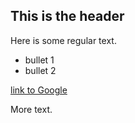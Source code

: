 ## This is the header

Here is some regular text.
* bullet 1
* bullet 2

[link to Google](http://www.google.com)

More text.
